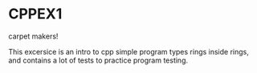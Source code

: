 # CPPEX1
carpet makers!


This excersice is an intro to cpp simple program types rings inside rings, and contains a lot of tests to practice program testing.

